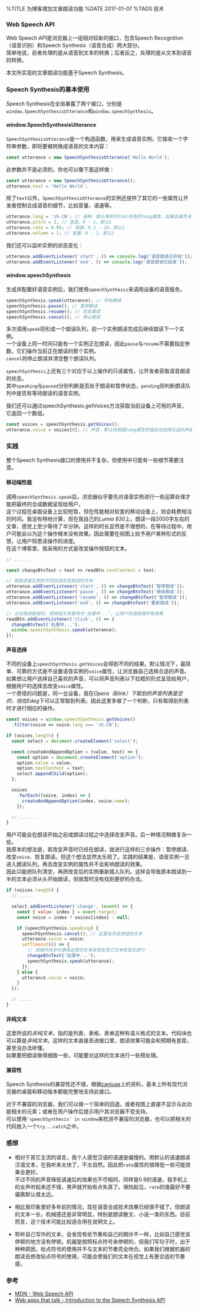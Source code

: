 %TITLE 为博客增加文章朗读功能
%DATE 2017-01-07
%TAGS 技术

### Web Speech API

Web Speech API是浏览器上一组相对较新的接口，包含Speech Recognition（语音识别）和Speech Synthesis（语音合成）两大部分。  
简单地说，前者处理的是从语音到文本的转换；后者反之，处理的是从文本到语音的转换。

本文所实现的文章朗读功能基于Speech Synthesis。

### Speech Synthesis的基本使用

Speech Synthesis在全局暴露了两个接口，分别是`window.SpeechSynthesisUtterance`和`window.speechSynthesis`。

#### window.SpeechSynthesisUtterance

`SpeechSynthesisUtterance`是一个构造函数，用来生成语音实例。它接收一个字符串参数，即将要被转换成语音的文本内容：

```javascript
const utterance = new SpeechSynthesisUtterance('Hello World');
```

此参数并不是必须的，你也可以像下面这样做：

```javascript
const utterance = new SpeechSynthesisUtterance();
utterance.text = 'Hello World';
```

除了`text`以外，`SpeechSynthesisUtterance`的实例还提供了其它的一些属性让开发者控制合成语音的细节，比如音量、语速等。

```javascript
utterance.lang = 'zh-CN'; // 语种，默认等同于html标签的lang属性，如果此属性未设置，则等同于用户代理（浏览器）的设置
utterance.pitch = 1; // 音高，0 - 1，默认1
utterance.rate = 0.95; // 语速，0.1 - 10，默认1
utterance.volumn = 1; // 音量，0 - 1，默认1
```

我们还可以监听实例的状态变化：

```javascript
utterance.addEventListener('start', () => console.log('语音朗读已开始'));
utterance.addEventListener('end', () => console.log('语音朗读已结束'));
```

#### window.speechSynthesis

生成并配置好语音实例后，我们使用`speechSynthesis`来调用设备的语音服务。

```javascript
speechSynthesis.speak(utterance); // 开始朗读
speechSynthesis.pause(); // 暂停朗读
speechSynthesis.resume(); // 恢复朗读
speechSynthesis.cancel(); // 停止朗读
```

多次调用`speak`将形成一个朗读队列，前一个实例朗读完成后继续朗读下一个实例。  
一个设备上同一时间只能有一个实例正在朗读，因此`pause`与`resume`不需要指定参数，它们操作当前正在朗读的那个实例。  
`cancel`将停止朗读并清空整个朗读队列。

`speechSynthesis`上还有三个对应于以上操作的只读属性，让开发者获取语音朗读的状态。  
其中`speaking`与`paused`分别判断是否处于朗读和暂停状态，`pending`则判断朗读队列中是否有等待朗读的语音实例。  

我们还可以通过speechSynthesis.getVoices方法获取当前设备上可用的声音，它返回一个数组。

```javascript
const voices = speechSynthesis.getVoices();
utterance.voice = voices[0]; // 声音，默认将根据lang属性的值自动选择合适的声音
```

### 实践

整个Speech Synthesis接口的使用并不复杂，但使用中可能有一些细节需要注意。

#### 移动端性能

调用`speechSynthesis.speak`后，浏览器似乎要先对语音实例进行一些运算处理才能把最终的合成数据呈现给用户。  
这个过程在桌面设备上比较短暂，但在性能相对较差的移动设备上，则会耗费相当的时间。我没有特地计算，但在我自己的*Lumia 830*上，朗读一段2000字左右的文章，感觉上至少等待了半分钟。这样的时长显然是不理想的，在等待过程中，用户可能会以为这个操作根本没有效果。因此需要在视图上给予用户某种形式的反馈，让用户知悉该操作的进度。  
在这个博客里，我采用的方式是改变操作按钮的文本。

```javascript
// ......

const changeBtnText = text => readBtn.textContent = text;

// 根据语音实例的不同状态改变按钮的文本
utterance.addEventListener('start', () => changeBtnText('暂停朗读'));
utterance.addEventListener('pause', () => changeBtnText('继续朗读'));
utterance.addEventListener('resume', () => changeBtnText('暂停朗读'));
utterance.addEventListener('end', () => changeBtnText('重新朗读'));

// 点击朗读按钮时，把按钮文本更改为'处理中...'，让用户知道其操作有效果
readBtn.addEventListener('click', () => {
  changeBtnText('处理中...');
  window.speechSynthesis.speak(utterance);
});
```

#### 声音选择

不同的设备上`speechSynthesis.getVoices`会得到不同的结果。默认情况下，最简单、可靠的方式是不设置语音实例的`voice`属性，让浏览器自己选择合适的声音。  
如果想让用户选择自己喜欢的声音，可以将声音列表以下拉框的形式呈现给用户，根据用户的选择去改变`voice`属性。  
一个奇怪的问题是，同一台设备，我在*Opera（Blink）*下取到的声音列表是空的，但在*Edeg*下可以正常取到列表。因此这里多做了一个判断，只有取得到列表时才进行相应的操作。

```javascript
const voices = window.speechSynthesis.getVoices()
  .filter(voice => voice.lang === 'zh-CN');

if (voices.length) {
  const select = document.createElement('select');

  const createAndAppendOption = (value, text) => {
    const option = document.createElement('option');
    option.value = value;
    option.textContent = text;
    select.appendChild(option);
  };

  voices
    .forEach((voice, index) => {
      createAndAppendOption(index, voice.name);
    });

  // .......
}
```

用户可能会在朗读开始之前或朗读过程之中选择改变声音。后一种情况稍微复杂一些。  
我原本的想法是，若改变声音时已经在朗读，就进行这样的三步操作：暂停朗读、改变`voice`、恢复朗读。但这个想法显然太乐观了。实践的结果是，语音实例一旦进入朗读队列，再去改变实例的属性并不会影响朗读的效果。  
因此只能把队列清空，再把改变后的实例重新插入队列。这样会导致原本朗读到一半的文本必须从头开始朗读，但我暂时没有找到更好的办法。

```javascript
if (voices.length) {
  // ......

  select.addEventListener('change', (event) => {
    const { value: index } = event.target;
    const voice = index ? voices[index] : null;

    if (speechSynthesis.speaking) {
      speechSynthesis.cancel(); // 这里会改变按钮的文本
      utterance.voice = voice;
      setTimeout(() => {
        // 把操作异步化确保这里的文本改变在其它文本改变后进行
        changeBtnText('处理中...');
        speechSynthesis.speak(utterance);
      });
    } else {
      utterance.voice = voice;
    }
  });

  // ......
}
```

#### 非纯文本

这里所说的*非纯文本*，指的是列表、表格、表单这种有语义格式的文本。代码块也可以算是*非纯文本*。这样的文本直接丢进接口里，朗读效果可能会和预期有差距，甚至没办法听懂。  
如果要把朗读做得细致一些，可能要对这样的文本进行一些预处理。

#### 兼容性
Speech Synthesis的兼容性还不错，根据[caniuse](http://caniuse.com/#search=Speech%20Synthesis)上的资料，基本上所有现代浏览器的桌面和移动版本都能完整地支持此接口。  

对于不兼容的浏览器，我们可以做一个简单的回退。或者视图上直接不显示与此功能相关的元素；或者在用户操作后提示用户其浏览器不受支持。  
可以使用`'speechSynthesis' in window`来检测不兼容的浏览器，也可以把相关的代码放入一个`try...catch`之中。


### 感想

* 相对于其它主流的语言，我个人感觉汉语的语速是偏慢的。用默认的语速朗读汉语文本，在我听来太快了，不太自然。因此把`rate`属性的值降低一些可能效果会更好。  
不过不同的声音降低语速后的效果也不尽相同，同样是0.9的语速，我手机上的女声听起来还不错，男声就开始有点失真了。保险起见，`rate`的值最好不要偏离默认值太远。

* 相比我印象里好多年前的情况，现在语音合成技术效果已经很不错了。但朗读的文本一长，机械感还是非常明显，特别是朗读散文、小说一类的东西。目前而言，这个技术可能比较适合用在说明文上。

* 聆听自己写作的文本，会发现有些节奏和自己的期许不一样，比如自己感觉该停顿的地方没有停顿。机器是按照标点符号来停顿的，但我们写句子时，出于种种原因，标点符号的使用并不与文本的节奏完全吻合。如果我们根据机器的朗读去修改标点符号的使用，可能会使我们的文本在视觉上有更合适的节奏感。


### 参考
* [MDN - Web Speech API](https://developer.mozilla.org/en-US/docs/Web/API/Web_Speech_API)
* [Web apps that talk - Introduction to the Speech Synthesis API](https://developers.google.com/web/updates/2014/01/Web-apps-that-talk-Introduction-to-the-Speech-Synthesis-API)
